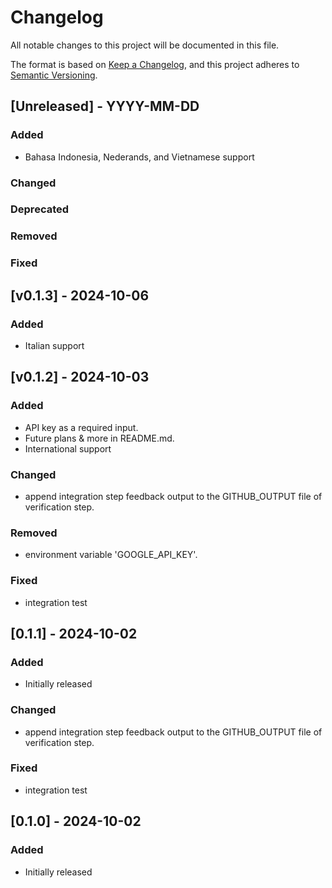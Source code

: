 # Changelog
All notable changes to this project will be documented in this file.

The format is based on [Keep a Changelog](https://keepachangelog.com/en/1.0.0/),
and this project adheres to [Semantic Versioning](https://semver.org/spec/v2.0.0.html).


## [Unreleased] - YYYY-MM-DD

### Added
* Bahasa Indonesia, Nederands, and Vietnamese support


### Changed


### Deprecated


### Removed


### Fixed


## [v0.1.3] - 2024-10-06

### Added
* Italian support


## [v0.1.2] - 2024-10-03

### Added
* API key as a required input.
* Future plans & more in README.md.
* International support


### Changed
* append integration step feedback output to the GITHUB_OUTPUT file of verification step.

### Removed
* environment variable 'GOOGLE_API_KEY'.

### Fixed
* integration test


## [0.1.1] - 2024-10-02

### Added
* Initially released

### Changed
* append integration step feedback output to the GITHUB_OUTPUT file of verification step.

### Fixed
* integration test


## [0.1.0] - 2024-10-02

### Added
* Initially released
